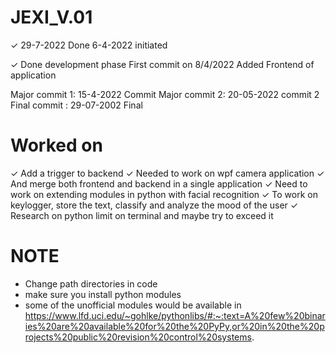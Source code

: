 # JEXI_V.01

✓ 29-7-2022 Done
6-4-2022 initiated

✓ Done development phase 
First commit on 8/4/2022 Added Frontend of application


Major commit 1: 15-4-2022 Commit 
Major commit 2: 20-05-2022 commit 2
Final commit  : 29-07-2002 Final

# Worked on 
✓ Add a trigger to backend 
✓ Needed to work on wpf camera application 
✓ And merge both frontend and backend in a single application 
✓ Need to work on extending modules in python with facial recognition 
✓ To work on keylogger, store the text, classify and analyze the mood of the user
✓ Research on python limit on terminal and maybe try to exceed it 

# NOTE

* Change path directories in code 
* make sure you install python modules
* some of the unofficial modules would be available in https://www.lfd.uci.edu/~gohlke/pythonlibs/#:~:text=A%20few%20binaries%20are%20available%20for%20the%20PyPy,or%20in%20the%20projects%20public%20revision%20control%20systems.
